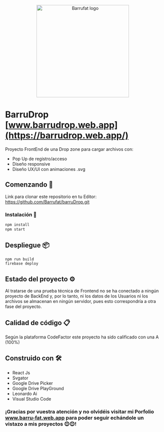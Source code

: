 <p align="center"><a href="https://barru-fat.web.app/" target="_blank" rel="noopener noreferrer"><img width="300" src="https://barru-fat.web.app/logo1barru.png" alt="Barrufat logo"></a></p>

# BarruDrop [www.barrudrop.web.app](https://barrudrop.web.app/)

Proyecto FrontEnd de una Drop zone para cargar archivos con:
- Pop Up de registro/acceso
- Diseño responsive
- Diseño UX/UI con animaciones .svg

## Comenzando 🚀

Link para clonar este repositorio en tu Editor:
https://github.com/Barrufat/barruDrop.git

### Instalación 🔧

```bash
npm install
npm start
```

## Despliegue 📦

```bash
npm run build
firebase deploy
```

## Estado del proyecto ⚙️

Al tratarse de una prueba técnica de Frontend no se ha conectado a ningún proyecto de BackEnd y, por lo tanto, ni los datos de los Usuarios ni los archivos se almacenan en ningún servidor, pues esto correspondría a otra fase del proyecto.


## Calidad de código 📋

Según la plataforma CodeFactor este proyecto ha sido calificado con una A (100%)


## Construido con 🛠️

- React Js
- Svgator
- Google Drive Picker
- Google Drive PlayGround
- Leonardo Ai
- Visual Studio Code


### ¡Gracias por vuestra atención y no olvidéis visitar mi Porfolio www.barru-fat.web.app para poder seguir echándole un vistazo a mis proyectos 😊😊!






